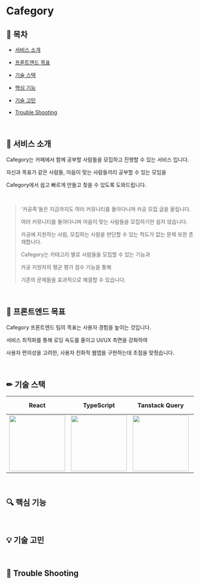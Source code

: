 # Cafegory

## 📖 목차

- [서비스 소개](#-서비스-소개)

- [프론트엔드 목표](#-프론트엔드-목표)

- [기술 스택](#-기술-스택)

- [핵심 기능](#-핵심-기능)

- [기술 고민](#-기술-고민)

- [Trouble Shooting](#-trouble-shooting)

<br/>

## 🦋 서비스 소개

Cafegory는 카페에서 함께 공부할 사람들을 모집하고 진행할 수 있는 서비스 입니다.

자신과 목표가 같은 사람들, 마음이 맞는 사람들끼리 공부할 수 있는 모임을

Cafegory에서 쉽고 빠르게 만들고 찾을 수 있도록 도와드립니다.

<br/>

> '카공족'들은 지금까지도 여러 커뮤니티를 돌아다니며 카공 모집 글을 올립니다.
>
> 여러 커뮤니티를 돌아다니며 마음이 맞는 사람들을 모집하기란 쉽지 않습니다.
>
> 카공에 지원하는 사람, 모집하는 사람을 판단할 수 있는 척도가 없는 문제 또한 존재합니다.
>
> Cafegory는 카테고리 별로 사람들을 모집할 수 있는 기능과
>
> 카공 지원자의 평균 평가 점수 기능을 통해
>
> 기존의 문제들을 효과적으로 해결할 수 있습니다.

<br/>

## 🚀 프론트엔드 목표

Cafegory 프론트엔드 팀의 목표는 사용자 경험을 높이는 것입니다.

서비스 최적화를 통해 로딩 속도를 줄이고 UI/UX 측면을 강화하여

사용자 편의성을 고려한, 사용자 친화적 웹앱을 구현하는데 초점을 맞췄습니다.

<br/>

## ✏ 기술 스택

|React|TypeScript|     Tanstack Query                                                       |                                                          Zustand                                                           |                                                     Styled Components                                                      |
| :------------------------------------------------------------------------------------------------------------------------: | :---: | :------------------------------------------------------------------------------------------------------------------------: | :------------------------------------------------------------------------------------------------------------------------: | :------------------------------------------------------------------------------------------------------------------------: |
| <img src="https://github.com/Cafegory2/Cafegory_Client/assets/116702892/d5912ea2-52c9-4c23-a47d-73c7ff339533" width="150"> | <img src="https://github.com/Cafegory2/Cafegory_Client/assets/116702892/c601f467-1717-4d6e-96c9-e77057f5a4b0" width="150"> | <img src="https://github.com/Cafegory2/Cafegory_Client/assets/116702892/882abe28-bbfe-4e99-8709-5099bc60bc65" width="150"> | <img src="https://github.com/Cafegory2/Cafegory_Client/assets/116702892/d5323cb7-af55-4a7f-a1cb-0a196ec41df7" width="150"> | <img src="https://github.com/Cafegory2/Cafegory_Client/assets/116702892/03c73d0e-8a90-4ed9-a976-d24cb5e15075" width="150">

<br/>

## 🔍 핵심 기능

<br/>

## 💡 기술 고민

<br/>

## 🚨 Trouble Shooting
